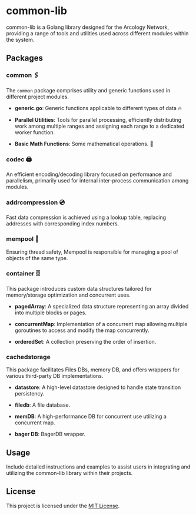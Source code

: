 # common-lib

common-lib is a Golang library designed for the Arcology Network, providing a range of tools and utilities used across different modules within the system.

## Packages 

### common 🖇

The `common` package comprises utility and generic functions used in different project modules.

- **generic.go**: Generic functions applicable to different types of data  🔥

- **Parallel Utilities**: Tools for parallel processing, efficiently distributing work among multiple ranges and assigning each range to a dedicated worker function.

- **Basic Math Functions**: Some mathematical operations. 🧮

### codec 🖨

An efficient encoding/decoding library focused on performance and parallelism, primarily used for internal inter-process communication among modules.

### addrcompression 💿
Fast data compression is achieved using a lookup table, replacing addresses with corresponding index numbers.

### mempool 📜

Ensuring thread safety, Mempool is responsible for managing a pool of objects of the same type.

### container 🗄️

This package introduces custom data structures tailored for memory/storage optimization and concurrent uses.

- **pagedArray**: A specialized data structure representing an array divided into multiple blocks or pages.

- **concurrentMap**: Implementation of a concurrent map allowing multiple goroutines to access and modify the map concurrently.

- **orderedSet**: A collection preserving the order of insertion.

### cachedstorage 

This package facilitates Files DBs, memory DB, and offers wrappers for various third-party DB implementations.

- **datastore**: A high-level datastore designed to handle state transition persistency.

- **filedb**: A file database.

- **memDB**: A high-performance DB for concurrent use utilizing a concurrent map.

- **bager DB**: BagerDB wrapper.


## Usage

Include detailed instructions and examples to assist users in integrating and utilizing the common-lib library within their projects.


## License

This project is licensed under the [MIT License](LICENSE).
